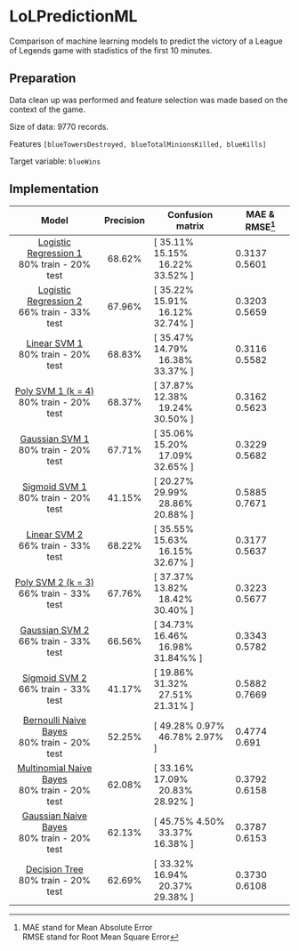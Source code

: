 # LoLPredictionML
Comparison of machine learning models to predict the victory of a League of Legends game with stadistics of the first 10 minutes.

## Preparation
Data clean up was performed and feature selection was made based on the context of the game.

Size of data: 9770 records.

Features  `[blueTowersDestroyed, blueTotalMinionsKilled, blueKills]` 

Target variable: `blueWins`

## Implementation

| Model | Precision | Confusion matrix | MAE & RMSE[^1] |
| :---: | :-------: | ---------------- | ---------- |
| [Logistic Regression 1](/Regresión_Logistica.ipynb)<br/> 80% train - 20% test | 68.62% | [ 35.11%  15.15%<br/>&nbsp; 16.22%  33.52% ] | 0.3137 <br> 0.5601 |
| [Logistic Regression 2](/Regresión_Logistica.ipynb)<br/> 66% train - 33% test | 67.96% | [ 35.22%  15.91%<br/>&nbsp; 16.12%  32.74% ] | 0.3203 <br> 0.5659 |
| [Linear SVM 1](/SVM.ipynb)<br/> 80% train - 20% test | 68.83% | [ 35.47%  14.79%<br/>&nbsp; 16.38%  33.37% ] | 0.3116 <br> 0.5582 |
| [Poly SVM 1 (k = 4)](/SVM.ipynb)<br/> 80% train - 20% test | 68.37% | [ 37.87%  12.38%<br/>&nbsp; 19.24%  30.50% ] | 0.3162 <br> 0.5623 |
| [Gaussian SVM 1](/SVM.ipynb)<br/> 80% train - 20% test | 67.71% | [ 35.06%  15.20%<br/>&nbsp; 17.09%  32.65% ] | 0.3229 <br> 0.5682 |
| [Sigmoid SVM 1](/SVM.ipynb)<br/> 80% train - 20% test | 41.15% | [ 20.27%  29.99%<br/>&nbsp; 28.86%  20.88% ] | 0.5885 <br> 0.7671 |
| [Linear SVM 2](/SVM.ipynb)<br/> 66% train - 33% test | 68.22% | [ 35.55%  15.63%<br/>&nbsp; 16.15%  32.67% ] | 0.3177 <br> 0.5637 |
| [Poly SVM 2 (k = 3)](/SVM.ipynb)<br/> 66% train - 33% test | 67.76% | [ 37.37%  13.82%<br/>&nbsp; 18.42%  30.40% ] | 0.3223 <br> 0.5677 |
| [Gaussian SVM 2](/SVM.ipynb)<br/> 66% train - 33% test | 66.56% | [ 34.73%  16.46%<br/>&nbsp; 16.98%  31.84%% ] | 0.3343 <br> 0.5782 |
| [Sigmoid SVM 2](/SVM.ipynb)<br/> 66% train - 33% test | 41.17% | [ 19.86%  31.32%<br/>&nbsp; 27.51%  21.31% ] | 0.5882 <br> 0.7669 |
| [Bernoulli Naive Bayes](/Naive_Bayes_%26_Decision_Tree_.ipynb)<br/> 80% train - 20% test | 52.25% | [ 49.28%  0.97%<br/>&nbsp; 46.78%  2.97% ] | 0.4774 <br> 0.691 |
| [Multinomial Naive Bayes](/Naive_Bayes_%26_Decision_Tree_.ipynb)<br/> 80% train - 20% test | 62.08% | [ 33.16%  17.09%<br/>&nbsp; 20.83%  28.92% ] | 0.3792 <br> 0.6158 |
| [Gaussian Naive Bayes](/Naive_Bayes_%26_Decision_Tree_.ipynb)<br/> 80% train - 20% test | 62.13% | [ 45.75%  4.50%<br/>&nbsp; 33.37%  16.38% ] | 0.3787 <br> 0.6153 |
| [Decision Tree](/Naive_Bayes_%26_Decision_Tree_.ipynb)<br/> 80% train - 20% test | 62.69% | [ 33.32% 16.94%<br/>&nbsp; 20.37% 29.38% ] | 0.3730 <br> 0.6108 |

[^1]:  MAE stand for Mean Absolute Error <br/> RMSE stand for Root Mean Square Error
	
